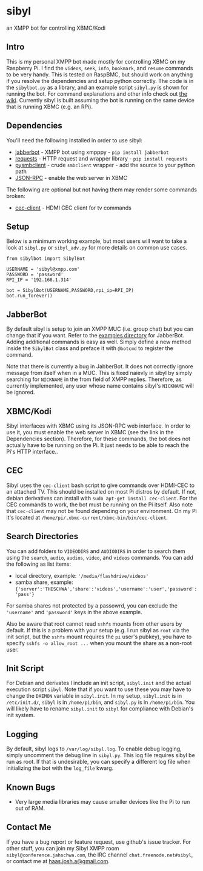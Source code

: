 # sibyl
an XMPP bot for controlling XBMC/Kodi

## Intro
This is my personal XMPP bot made mostly for controlling XBMC on my Raspberry Pi. I find the `videos`, `seek`, `info`, `bookmark`, and `resume` commands to be very handy. This is tested on RaspBMC, but should work on anything if you resolve the dependencies and setup python correctly. The code is in the `sibylbot.py` as a library, and an example script `sibyl.py` is shown for running the bot. For command explanations and other info check out [the wiki][1]. Currently sibyl is built assuming the bot is running on the same device that is running XBMC (e.g. an RPi).

## Dependencies
You'll need the following installed in order to use sibyl:
 - [jabberbot][2] - XMPP bot using xmpppy - `pip install jabberbot`
 - [requests][3] - HTTP request and wrapper library - `pip install requests`
 - [pysmbclient][4] - crude `smbclient` wrapper - add the source to your python path
 - [JSON-RPC][6] - enable the web server in XBMC

The following are optional but not having them may render some commands broken:
 - [cec-client][5] - HDMI CEC client for tv commands

## Setup
Below is a minimum working example, but most users will want to take a look at `sibyl.py` or `sibyl_adv.py` for more details on common use cases.

```
from sibylbot import SibylBot

USERNAME = 'sibyl@xmpp.com'
PASSWORD = 'password'
RPI_IP = '192.168.1.314'

bot = SibylBot(USERNAME,PASSWORD,rpi_ip=RPI_IP)
bot.run_forever()
```

## JabberBot
By default sibyl is setup to join an XMPP MUC (i.e. group chat) but you can change that if you want. Refer to the [examples directory][7] for JabberBot. Adding additional commands is easy as well. Simply define a new method inside the `SibylBot` class and preface it with `@botcmd` to register the command.

Note that there is currently a bug in JabberBot. It does not correctly ignore message from itself when in a MUC. This is fixed naievly in sibyl by simply searching for `NICKNAME` in the from field of XMPP replies. Therefore, as currently implemented, any user whose name contains sibyl's `NICKNAME` will be ignored.

## XBMC/Kodi
Sibyl interfaces with XBMC using its JSON-RPC web interface. In order to use it, you must enable the web server in XBMC (see the link in the Dependencies section). Therefore, for these commands, the bot does not actually have to be running on the Pi. It just needs to be able to reach the Pi's HTTP interface..

## CEC
Sibyl uses the `cec-client` bash script to give commands over HDMI-CEC to an attached TV. This should be installed on most Pi distros by default. If not, debian derivatives can install with `sudo apt-get install cec-client`. For the CEC commands to work, the bot must be running on the Pi itself. Also note that `cec-client` may not be found depending on your environment. On my Pi it's located at `/home/pi/.xbmc-current/xbmc-bin/bin/cec-client`.

## Search Directories
You can add folders to `VIDEODIRS` and `AUDIODIRS` in order to search them using the `search`, `audio`, `audios`, `video`, and `videos` commands. You can add the following as list items:
  - local directory, example: `'/media/flashdrive/videos'`
  - samba share, example: `{'server':'THESCHWA','share':'videos','username':'user','password':'pass'}`

For samba shares not protected by a passowrd, you can exclude the `'username'` and `'password'` keys in the above example.

Also be aware that root cannot read `sshfs` mounts from other users by default. If this is a problem with your setup (e.g. I run sibyl as `root` via the init script, but the `sshfs` mount requires the `pi` user's pubkey), you have to specify `sshfs -o allow_root ...` when you mount the share as a non-root user.

## Init Script
For Debian and derivates I include an init script, `sibyl.init` and the actual execution script `sibyl`. Note that if you want to use these you may have to change the `DAEMON` variable in `sibyl.init`. In my setup, `sibyl.init` is in `/etc/init.d/`, `sibyl` is in `/home/pi/bin`, and `sibyl.py` is in `/home/pi/bin`. You will likely have to rename `sibyl.init` to `sibyl` for compliance with Debian's init system.

## Logging
By default, sibyl logs to `/var/log/sibyl.log`. To enable debug logging, simply uncomment the debug line in `sibyl.py`. This log file requires sibyl be run as root. If that is undesirable, you can specify a different log file when initializing the bot with the `log_file` kwarg.

## Known Bugs
 - Very large media libraries may cause smaller devices like the Pi to run out of RAM.

## Contact Me
If you have a bug report or feature request, use github's issue tracker. For other stuff, you can join my Sibyl XMPP room `sibyl@conference.jahschwa.com`, the IRC channel `chat.freenode.net#sibyl`, or contact me at [haas.josh.a@gmail.com][8].

 [1]: https://github.com/TheSchwa/sibyl/wiki
 [2]: https://thp.io/2007/python-jabberbot/
 [3]: http://docs.python-requests.org/en/latest/
 [4]: https://bitbucket.org/nosklo/pysmbclient/src/057512c24175?at=default
 [5]: http://libcec.pulse-eight.com/
 [6]: http://kodi.wiki/view/Webserver#Enabling_the_webserver
 [7]: https://github.com/antont/pythonjabberbot/tree/master/examples
 [8]: mailto:haas.josh.a@gmail.com
